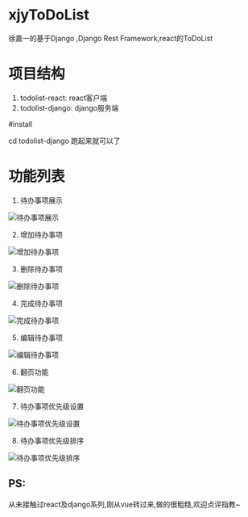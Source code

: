 # xjyToDoList
徐嘉一的基于Django ,Django Rest Framework,react的ToDoList

# 项目结构

1. todolist-react: react客户端
2. todolist-django: django服务端

#install

cd todolist-django 跑起来就可以了

# 功能列表

1. 待办事项展示

![待办事项展示](https://04ke.cn/result/show.gif "展示")

2. 增加待办事项

![增加待办事项](https://04ke.cn/result/add.gif "展示")

3. 删除待办事项

![删除待办事项](https://04ke.cn/result/delete.gif "展示")

4. 完成待办事项

![完成待办事项](https://04ke.cn/result/finish.gif "展示")

5. 编辑待办事项

![编辑待办事项](https://04ke.cn/result/change.gif "展示")

6. 翻页功能

![翻页功能](https://04ke.cn/result/page.gif "展示")

7. 待办事项优先级设置

![待办事项优先级设置](https://04ke.cn/result/level.gif "展示")

8. 待办事项优先级排序

![待办事项优先级排序](https://04ke.cn/result/sort.gif "展示")

## PS:

从未接触过react及django系列,刚从vue转过来,做的很粗糙,欢迎点评指教~
